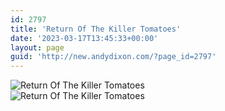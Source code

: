 ```yaml
---
id: 2797
title: 'Return Of The Killer Tomatoes'
date: '2023-03-17T13:45:33+00:00'
layout: page
guid: 'http://new.andydixon.com/?page_id=2797'
---
```


![Return Of The Killer Tomatoes](https://i0.wp.com/assets.g8x2.ldn.idrivee2-23.com/posters/Return%20Of%20The%20Killer%20Tomatoes%2001.jpg?w=1200&ssl=1 "Return Of The Killer Tomatoes")  
![Return Of The Killer Tomatoes](https://i0.wp.com/assets.g8x2.ldn.idrivee2-23.com/posters/Return%20Of%20The%20Killer%20Tomatoes%2002.jpg?w=1200&ssl=1 "Return Of The Killer Tomatoes")